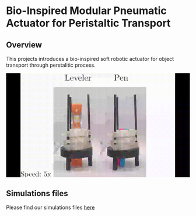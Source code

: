 # Bio-Inspired Modular Pneumatic Actuator for Peristaltic Transport

## Overview

This projects introduces a bio-inspired soft robotic actuator for object transport through perstalitic process. 
<div align="center">
  <img src="assets/demo.gif" alt="Grasp and transport">
</div>

## Simulations files 
Please find our simulations files [here](https://drive.google.com/drive/folders/1SsrhAsbxI_-phNl0O316Vk6F6cME5XoY?usp=sharing)
